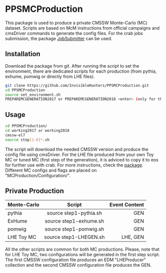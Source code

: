 # PPSMCProduction

This package is used to produce a private CMSSW Monte-Carlo (MC) dataset. Scripts are based on McM instructions from official campaigns and cmsDriver commands to generate the config files.
For the crab jobs submission, the package [JobSubmitter](https://github.com/dfigueiredo/JobSubmitter) can be used.

## Installation

Download the package from git. After running the script to set the environment, there are dedicated scripts for each production (from pythia, exhume, pomwig or directly from LHE files). 

```bash
git clone https://github.com/InvisibleHunters/PPSMCProduction.git
cd PPSMCProduction
source set_environment.sh
PREPAREMCGENERATION2017 or PREPAREMCGENERATION2018 <enter> (only for the first time to create your working folder)
```

## Usage

```bash
cd PPSMCProduction/
cd working2017 or working2018
cmssw-el7
source step[1-6]*.sh 
```

The script will download the needed CMSSW version and produce the config file using cmsDriver. For the LHE file produced from your own Toy MC or tuned MC (first step of the generation), it is adviced to copy it to eos for further use with crab. For more instructions, check the [package](https://github.com/dfigueiredo/JobSubmitter). Different MC configs and flags are placed on "MCProduction/Configuration/". 

## Private Production

| Monte-Carlo       | Script | Event Content |
| ------------- |:-------------:|-------------:|
| pythia      | source step1-pythia.sh | GEN |
| ExHume      | source step1-exhume.sh | GEN |
| pomwig      | source step1-pomwig.sh | GEN |
| LHE Toy MC   | source step1-LHEGEN.sh | LHE, GEN |

All the other scripts are common for both MC productions. Please, note that for LHE Toy MC, two configurations will be generated in the first step script. The first CMSSW configuration file  produces an EDM "LHEProducer" collection and the second CMSSW configuration file produces the GEN.


